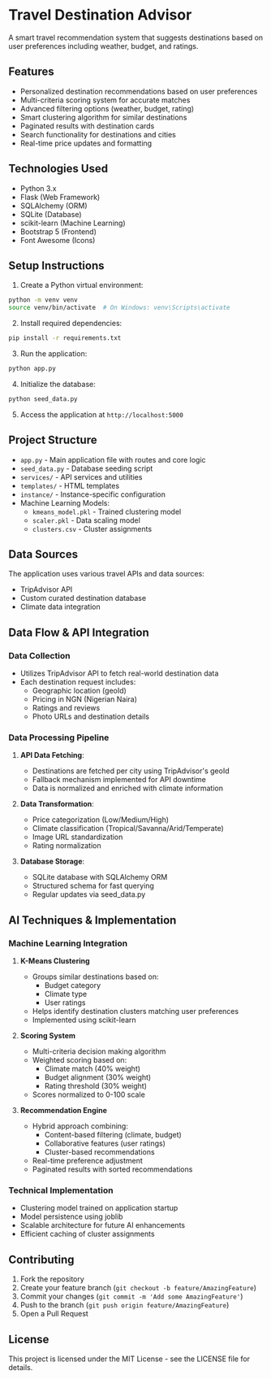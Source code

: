 # Travel Destination Advisor

A smart travel recommendation system that suggests destinations based on user preferences including weather, budget, and ratings.

## Features

- Personalized destination recommendations based on user preferences
- Multi-criteria scoring system for accurate matches
- Advanced filtering options (weather, budget, rating)
- Smart clustering algorithm for similar destinations
- Paginated results with destination cards
- Search functionality for destinations and cities
- Real-time price updates and formatting

## Technologies Used

- Python 3.x
- Flask (Web Framework)
- SQLAlchemy (ORM)
- SQLite (Database)
- scikit-learn (Machine Learning)
- Bootstrap 5 (Frontend)
- Font Awesome (Icons)

## Setup Instructions

1. Create a Python virtual environment:
```bash
python -m venv venv
source venv/bin/activate  # On Windows: venv\Scripts\activate
```

2. Install required dependencies:
```bash
pip install -r requirements.txt
```

3. Run the application:
```bash
python app.py
```

4. Initialize the database:
```bash
python seed_data.py
```

5. Access the application at `http://localhost:5000`

## Project Structure

- `app.py` - Main application file with routes and core logic
- `seed_data.py` - Database seeding script
- `services/` - API services and utilities
- `templates/` - HTML templates
- `instance/` - Instance-specific configuration
- Machine Learning Models:
  - `kmeans_model.pkl` - Trained clustering model
  - `scaler.pkl` - Data scaling model
  - `clusters.csv` - Cluster assignments

## Data Sources

The application uses various travel APIs and data sources:
- TripAdvisor API
- Custom curated destination database
- Climate data integration

## Data Flow & API Integration

### Data Collection
- Utilizes TripAdvisor API to fetch real-world destination data
- Each destination request includes:
  - Geographic location (geoId)
  - Pricing in NGN (Nigerian Naira)
  - Ratings and reviews
  - Photo URLs and destination details

### Data Processing Pipeline
1. **API Data Fetching**:
   - Destinations are fetched per city using TripAdvisor's geoId
   - Fallback mechanism implemented for API downtime
   - Data is normalized and enriched with climate information

2. **Data Transformation**:
   - Price categorization (Low/Medium/High)
   - Climate classification (Tropical/Savanna/Arid/Temperate)
   - Image URL standardization
   - Rating normalization

3. **Database Storage**:
   - SQLite database with SQLAlchemy ORM
   - Structured schema for fast querying
   - Regular updates via seed_data.py

## AI Techniques & Implementation

### Machine Learning Integration

1. **K-Means Clustering**
   - Groups similar destinations based on:
     - Budget category
     - Climate type
     - User ratings
   - Helps identify destination clusters matching user preferences
   - Implemented using scikit-learn

2. **Scoring System**
   - Multi-criteria decision making algorithm
   - Weighted scoring based on:
     - Climate match (40% weight)
     - Budget alignment (30% weight)
     - Rating threshold (30% weight)
   - Scores normalized to 0-100 scale

3. **Recommendation Engine**
   - Hybrid approach combining:
     - Content-based filtering (climate, budget)
     - Collaborative features (user ratings)
     - Cluster-based recommendations
   - Real-time preference adjustment
   - Paginated results with sorted recommendations

### Technical Implementation
- Clustering model trained on application startup
- Model persistence using joblib
- Scalable architecture for future AI enhancements
- Efficient caching of cluster assignments

## Contributing

1. Fork the repository
2. Create your feature branch (`git checkout -b feature/AmazingFeature`)
3. Commit your changes (`git commit -m 'Add some AmazingFeature'`)
4. Push to the branch (`git push origin feature/AmazingFeature`)
5. Open a Pull Request

## License

This project is licensed under the MIT License - see the LICENSE file for details.
